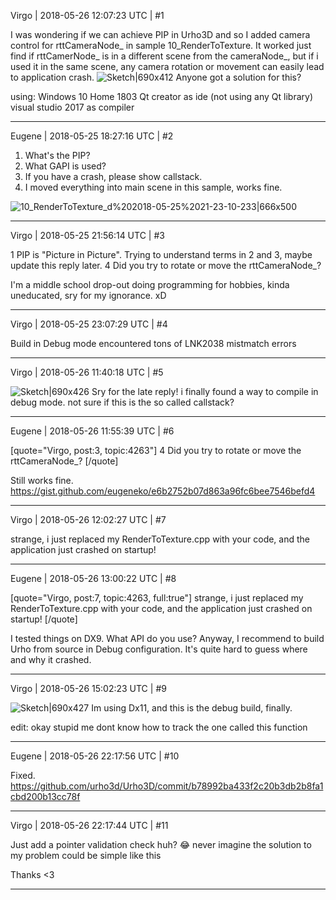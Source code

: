 Virgo | 2018-05-26 12:07:23 UTC | #1

I was wondering if we can achieve PIP in Urho3D and so I added camera control for rttCameraNode_ in sample 10_RenderToTexture.
It worked just find if rttCamerNode_ is in a different scene from the cameraNode_, but if i used it in the same scene, any camera rotation or movement can easily lead to application crash.
![Sketch|690x412](upload://iW9NXt8J3Cit8Zka8ycKNPOb9e.png)
Anyone got a solution for this?

using:
Windows 10 Home 1803
Qt creator as ide (not using any Qt library)
visual studio 2017 as compiler

-------------------------

Eugene | 2018-05-25 18:27:16 UTC | #2

1. What's the PIP?
2. What GAPI is used?
3. If you have a crash, please show callstack.
4. I moved everything into main scene in this sample, works fine.

![10_RenderToTexture_d%202018-05-25%2021-23-10-233|666x500](upload://dDKJEkO65wBfhZ4v5MNEMVbREwy.jpg)

-------------------------

Virgo | 2018-05-25 21:56:14 UTC | #3

1  PIP is "Picture in Picture".
Trying to understand terms in 2 and 3, maybe update this reply later. 
4  Did you try to rotate or move the rttCameraNode_?

I'm a middle school drop-out doing programming for hobbies, kinda uneducated, sry for my ignorance. xD

-------------------------

Virgo | 2018-05-25 23:07:29 UTC | #4

Build in Debug mode encountered tons of LNK2038 mistmatch errors

-------------------------

Virgo | 2018-05-26 11:40:18 UTC | #5

![Sketch|690x426](upload://1YyG2Ra3ZeBUKIFjOeh5Ep8dWwM.jpg)
Sry for the late reply! i finally found a way to compile in debug mode. not sure if this is the so called callstack?

-------------------------

Eugene | 2018-05-26 11:55:39 UTC | #6

[quote="Virgo, post:3, topic:4263"]
4 Did you try to rotate or move the rttCameraNode_?
[/quote]

Still works fine.
https://gist.github.com/eugeneko/e6b2752b07d863a96fc6bee7546befd4

-------------------------

Virgo | 2018-05-26 12:02:27 UTC | #7

strange, i just replaced my RenderToTexture.cpp with your code, and the application just crashed on startup!

-------------------------

Eugene | 2018-05-26 13:00:22 UTC | #8

[quote="Virgo, post:7, topic:4263, full:true"]
strange, i just replaced my RenderToTexture.cpp with your code, and the application just crashed on startup!
[/quote]

I tested things on DX9. What API do you use?
Anyway, I recommend to build Urho from source in Debug configuration.
It's quite hard to guess where and why it crashed.

-------------------------

Virgo | 2018-05-26 15:02:23 UTC | #9

![Sketch|690x427](upload://4Kfu5aE5igd7A8xQbzdonlGm3CH.jpg)
Im using Dx11, and this is the debug build, finally.


edit:
okay stupid me dont know how to track the one called this function

-------------------------

Eugene | 2018-05-26 22:17:56 UTC | #10

Fixed.
https://github.com/urho3d/Urho3D/commit/b78992ba433f2c20b3db2b8fa1cbd200b13cc78f

-------------------------

Virgo | 2018-05-26 22:17:44 UTC | #11

Just add a pointer validation check huh? :joy: never imagine the solution to my problem could be simple like this

Thanks <3

-------------------------

